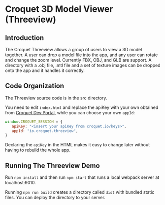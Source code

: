 # Croquet 3D Model Viewer (Threeview)

## Introduction

The Croquet Threeview allows a group of users to view a 3D model together. A user can drop a model file into the app, and any user can rotate and change the zoom level. Currently FBX, OBJ, and GLB are support.  A directory with a .obj file, .mtl file and a set of texture images can be dropped onto the app and it handles it correctly.

## Code Organization

The Threeview source code is in the src directory.

You need to edit `index.html` and replace the apiKey with your own obtained from [Croquet Dev Portal](croquet.io/keys), while you can choose your own `appId`:

   ```JavaScript
   window.CROQUET_SESSION = {
      apiKey: "<insert your apiKey from croquet.io/keys>",
      appId: "io.croquet.threeview",
   }
   ```

Declaring the `apiKey` in the HTML makes it easy to change later without having to rebuild the whole app.

## Running The Threeview Demo

Run `npm install` and then run `npm start` that runs a local webpack server at localhost:9010.

Running `npm run build` creates a directory called `dist` with bundled static files. You can deploy the directory to your server.
